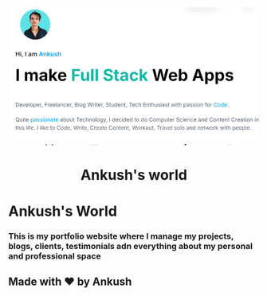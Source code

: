 <div align="center">
<img src = "/public/landing.png">
<h1 align="center">Ankush's world</h1>
</div>

# Ankush's World

### This is my portfolio website where I manage my projects, blogs, clients, testimonials adn everything about my personal and professional space

## Made with ❤️ by Ankush

